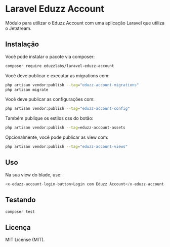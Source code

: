 # Laravel Eduzz Account
Módulo para utilizar o Eduzz Account com uma aplicação Laravel que utiliza o Jetstream.

## Instalação

Você pode instalar o pacote via composer:

```bash
composer require eduzzlabs/laravel-eduzz-account
```

Você deve publicar e executar as migrations com:

```bash
php artisan vendor:publish --tag="eduzz-account-migrations"
php artisan migrate
```

Você deve publicar as configurações com:

```bash
php artisan vendor:publish --tag="eduzz-account-config"
```

Também publique os estilos css do botão:

```bash
php artisan vendor:publish --tag=eduzz-account-assets
```

Opcionalmente, você pode publicar as view com:

```bash
php artisan vendor:publish --tag="eduzz-account-views"
```

## Uso
Na sua view do blade, use:

```php
<x-eduzz-account-login-button>Login com Eduzz Account</x-eduzz-account-login-button>
```

## Testando

```bash
composer test
```
## Licença

MIT License (MIT).
